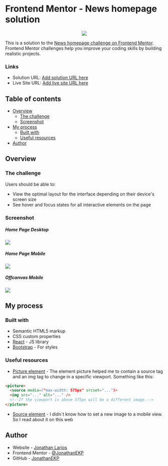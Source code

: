 # Frontend Mentor - News homepage solution

<p align="center">
  <img src="/src/assets/screenshots/home.PNG">
</p>

This is a solution to the [News homepage challenge on Frontend Mentor](https://www.frontendmentor.io/challenges/news-homepage-H6SWTa1MFl). Frontend Mentor challenges help you improve your coding skills by building realistic projects.

### Links

- Solution URL: [Add solution URL here](https://github.com/JonathanEKP/news-homepage)
- Live Site URL: [Add live site URL here](https://jonathanekp.github.io/news-homepage/)

## Table of contents

- [Overview](#overview)
  - [The challenge](#the-challenge)
  - [Screenshot](#screenshot)
- [My process](#my-process)
  - [Built with](#built-with)
  - [Useful resources](#useful-resources)
- [Author](#author)

## Overview

### The challenge

Users should be able to:

- View the optimal layout for the interface depending on their device's screen size
- See hover and focus states for all interactive elements on the page

### Screenshot

##### Home Page Desktop

![](./src/assets/Screenshots/home.PNG)

##### Home Page Mobile

![](./src/assets/screenshots/homeMobile.PNG)

##### Offcanvas Mobile

![](./src/assets/screenshots/offcanvas.PNG)

## My process

### Built with

- Semantic HTML5 markup
- CSS custom properties
- [React](https://reactjs.org/) - JS library
- [Bootstrap](https://getbootstrap.com/) - For styles

### Useful resources

- [Picture element](https://developer.mozilla.org/es/docs/Web/HTML/Element/picture) - The element picture helped me to contain a source tag and an img tag to change in a specific viewport. Something like this:

```html
<picture>
  <source media=("max-width: 575px" srcset="...")>
  <img src="..." alt="..." />
  <!--If the viewport is above 575px will be a different image.-->
</picture>
```

- [Source element](https://developer.mozilla.org/es/docs/Web/HTML/Element/source) - I didn´t know how to set a new image to a mobile view. So I read about it on this web

## Author

- Website - [Jonathan Larios](https://jonathanekp.github.io/Portafolio/)
- Frontend Mentor - [@JonathanEKP](https://www.frontendmentor.io/profile/JonathanEKP)
- GitHub - [JonathanEKP](https://github.com/JonathanEKP)
